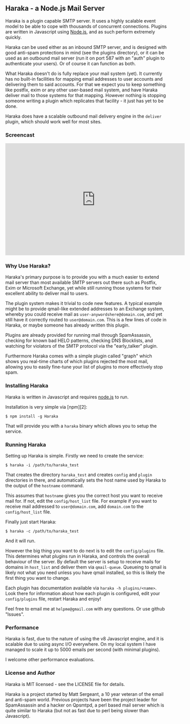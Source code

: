 Haraka - a Node.js Mail Server
------------------------------

Haraka is a plugin capable SMTP server. It uses a highly scalable event
model to be able to cope with thousands of concurrent connections. Plugins
are written in Javascript using [Node.js][1], and as such perform extremely
quickly.

Haraka can be used either as an inbound SMTP server, and is designed with
good anti-spam protections in mind (see the plugins directory), or it can
be used as an outbound mail server (run it on port 587 with an "auth" plugin
to authenticate your users). Or of course it can function as both.

What Haraka doesn't do is fully replace your mail system (yet). It currently
has no built-in facilities for mapping email addresses to user accounts and
delivering them to said accounts. For that we expect you to keep something
like postfix, exim or any other user-based mail system, and have Haraka
deliver mail to those systems for that mapping. However nothing is stopping
someone writing a plugin which replicates that facility - it just has yet to
be done.

Haraka does have a scalable outbound mail delivery engine in the `deliver`
plugin, which should work well for most sites.

### Screencast

<iframe width="560" height="349" src="http://www.youtube.com/embed/6twKXMAsPsw" frameborder="0" allowfullscreen></iframe>

### Why Use Haraka?

Haraka's primary purpose is to provide you with a much easier to extend
mail server than most available SMTP servers out there such as Postfix,
Exim or Microsoft Exchange, yet while still running those systems for their
excellent ability to deliver mail to users.

The plugin system makes it trivial to code new features. A typical example
might be to provide qmail-like extended addresses to an Exchange system,
whereby you could receive mail as `user-anywordshere@domain.com`, and yet
still have it correctly routed to `user@domain.com`. This is a few lines of
code in Haraka, or maybe someone has already written this plugin.

Plugins are already provided for running mail through SpamAssassin, checking
for known bad HELO patterns, checking DNS Blocklists, and watching for
violators of the SMTP protocol via the "early_talker" plugin.

Furthermore Haraka comes with a simple plugin called "graph" which shows you
real-time charts of which plugins rejected the most mail, allowing you to
easily fine-tune your list of plugins to more effectively stop spam.

### Installing Haraka

Haraka is written in Javascript and requires [node.js][1] to run.

Installation is very simple via [npm][2]:

    $ npm install -g Haraka

That will provide you with a `haraka` binary which allows you to setup the
service.

### Running Haraka

Setting up Haraka is simple. Firstly we need to create the service:

    $ haraka -i /path/to/haraka_test

That creates the directory `haraka_test` and creates `config` and `plugin`
directories in there, and automatically sets the host name used by Haraka
to the output of the `hostname` command.

This assumes that `hostname` gives you the correct host you want to receive
mail for. If not, edit the `config/host_list` file. For example if you want
to receive mail addressed to `user@domain.com`, add `domain.com` to the
`config/host_list` file.

Finally just start Haraka:

    $ haraka -c /path/to/haraka_test

And it will run.

However the big thing you want to do next is to edit the `config/plugins`
file. This determines what plugins run in Haraka, and controls the overall
behaviour of the server. By default the server is setup to receive mails for
domains in `host_list` and deliver them via `qmail-queue`. Queueing to
qmail is likely not what you need unless you have qmail installed, so this is
likely the first thing you want to change.

Each plugin has documentation available via `haraka -h plugins/<name>`.
Look there for information about how each plugin is configured, edit your
`config/plugins` file, restart Haraka and enjoy!

Feel free to email me at `helpme@gmail.com` with any questions. Or use github
"Issues".

### Performance

Haraka is fast, due to the nature of using the v8 Javascript engine, and
it is scalable due to using async I/O everywhere. On my local system I have
managed to scale it up to 5000 emails per second (with minimal plugins).

I welcome other performance evaluations.

### License and Author

Haraka is MIT licensed - see the LICENSE file for details.

Haraka is a project started by Matt Sergeant, a 10 year veteran of the email
and anti-spam world. Previous projects have been the project leader for
SpamAssassin and a hacker on Qpsmtpd, a perl based mail server which is 
quite similar to Haraka (but not as fast due to perl being slower than
Javascript).

[1]: http://nodejs.org/

